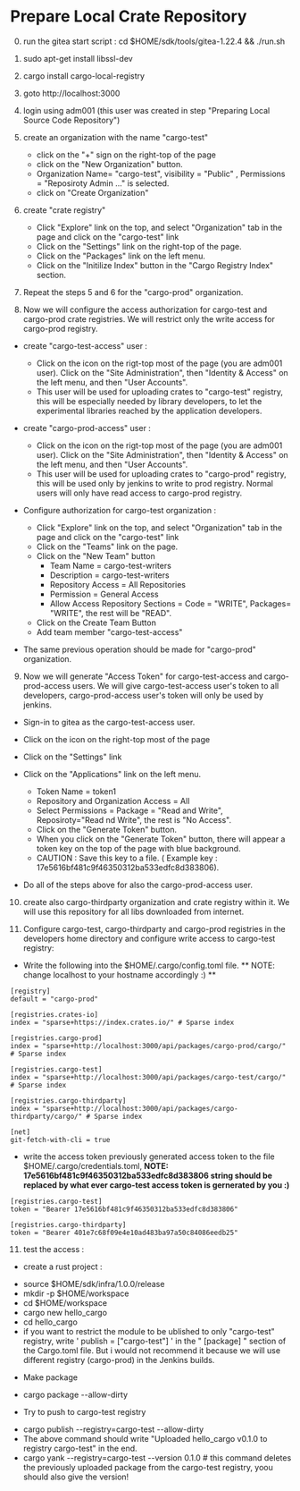# Prepare Local Crate Repository

0. run the gitea start script : cd $HOME/sdk/tools/gitea-1.22.4 && ./run.sh

1. sudo apt-get install libssl-dev
   
2. cargo install cargo-local-registry

3. goto http://localhost:3000

4. login using adm001 (this user was created in step "Preparing Local Source Code Repository")

5. create an organization with the name "cargo-test" 
   - click on the "+" sign on the right-top of the page
   - click on the "New Organization" button.
   - Organization Name= "cargo-test", visibility = "Public" , Permissions = "Reposiroty Admin ..." is selected.
   - click on "Create Organization"

6. create "crate registry" 
   - Click "Explore" link on the top, and select "Organization" tab in the page and click on the "cargo-test" link
   - Click on the "Settings" link on the right-top of the page.
   - Click on the "Packages" link on the left menu.
   - Click on the "Initilize Index" button in the "Cargo Registry Index" section.
   
7. Repeat the steps 5 and 6 for the "cargo-prod" organization.

8. Now we will configure the access authorization for cargo-test and cargo-prod crate registries. We will restrict only the write access for cargo-prod registry.

- create "cargo-test-access" user : 
  + Click on the icon on the rigt-top most of the page (you are adm001 user). Click on the "Site Administration", then  "Identity & Access" on the left menu, and then "User Accounts". 
  + This user will be used for uploading crates to "cargo-test" registry, this will be especially needed by library developers, to let the experimental libraries reached by the application developers.
      
- create "cargo-prod-access" user : 
  + Click on the icon on the rigt-top most of the page (you are adm001 user). Click on the "Site Administration", then  "Identity & Access" on the left menu, and then "User Accounts". 
  + This user will be used for uploading crates to "cargo-prod" registry, this will be used only by jenkins to write to prod registry. Normal users will only have read access to cargo-prod registry. 

- Configure authorization for cargo-test organization :
  + Click "Explore" link on the top, and select "Organization" tab in the page and click on the "cargo-test" link
  + Click on the "Teams" link on the page.
  + Click on the "New Team" button
    * Team Name = cargo-test-writers
    * Description = cargo-test-writers
    * Repository Access = All Repositories
    * Permission = General Access
    * Allow Access Repository Sections = Code = "WRITE", Packages= "WRITE", the rest will be "READ".
  + Click on the Create Team Button           
  + Add team member "cargo-test-access" 

- The same previous operation should be made for "cargo-prod" organization.

9. Now we will generate "Access Token" for cargo-test-access and cargo-prod-access users. We will give cargo-test-access user's token to all developers, cargo-prod-access user's token will only be used by jenkins.

- Sign-in to gitea as the cargo-test-access user.
- Click on the icon on the right-top most of the page
- Click on the "Settings" link
- Click on the "Applications" link on the left menu.
  + Token Name = token1
  + Repository and Organization Access = All
  + Select Permissions = Package = "Read and Write", Reposiroty="Read nd Write", the rest is "No Access".
  + Click on the "Generate Token" button.
  + When you click on the "Generate Token" button, there will appear a token key on the top of the page with blue background. 
  + CAUTION : Save this key to a file. ( Example key : 17e5616bf481c9f46350312ba533edfc8d383806).

- Do all of the steps above for also the cargo-prod-access user.

10. create also cargo-thirdparty organization and crate registry within it. We will use this repository for all libs downloaded from internet.

11. Configure cargo-test, cargo-thirdparty and cargo-prod registries in the developers home directory and configure write access to cargo-test registry:
- Write the following into the $HOME/.cargo/config.toml file. ** NOTE: change localhost to your hostname accordingly :) **
```
[registry]
default = "cargo-prod"

[registries.crates-io]
index = "sparse+https://index.crates.io/" # Sparse index

[registries.cargo-prod]
index = "sparse+http://localhost:3000/api/packages/cargo-prod/cargo/" # Sparse index

[registries.cargo-test]
index = "sparse+http://localhost:3000/api/packages/cargo-test/cargo/" # Sparse index

[registries.cargo-thirdparty]
index = "sparse+http://localhost:3000/api/packages/cargo-thirdparty/cargo/" # Sparse index

[net]
git-fetch-with-cli = true

```
 
- write the access token previously generated access token to the file $HOME/.cargo/credentials.toml, **NOTE: 17e5616bf481c9f46350312ba533edfc8d383806 string should be replaced by what ever cargo-test access token is gernerated by you :)**
```
[registries.cargo-test]
token = "Bearer 17e5616bf481c9f46350312ba533edfc8d383806"

[registries.cargo-thirdparty]
token = "Bearer 401e7c68f09e4e10ad483ba97a50c84086eedb25"

```
    
11. test the access :
- create a rust project :
 + source $HOME/sdk/infra/1.0.0/release
 + mkdir -p $HOME/workspace
 + cd $HOME/workspace
 + cargo new hello_cargo
 + cd hello_cargo
 + if you want to restrict the module to be ublished to only "cargo-test" registry, write ' publish = ["cargo-test"] ' in the " [package] " section of the  Cargo.toml file. But i would not recommend it because we will use different registry (cargo-prod) in the Jenkins builds.
 
- Make package
 + cargo package --allow-dirty
- Try to push to cargo-test registry
 + cargo publish --registry=cargo-test  --allow-dirty
 + The above command should write "Uploaded hello_cargo v0.1.0 to registry cargo-test" in the end. 
 + cargo yank --registry=cargo-test --version 0.1.0 # this command deletes the previously uploaded package from the cargo-test registry, yoou should also give the version!
 
 
